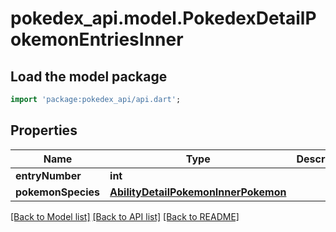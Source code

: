 # pokedex_api.model.PokedexDetailPokemonEntriesInner

## Load the model package
```dart
import 'package:pokedex_api/api.dart';
```

## Properties
Name | Type | Description | Notes
------------ | ------------- | ------------- | -------------
**entryNumber** | **int** |  | 
**pokemonSpecies** | [**AbilityDetailPokemonInnerPokemon**](AbilityDetailPokemonInnerPokemon.md) |  | 

[[Back to Model list]](../README.md#documentation-for-models) [[Back to API list]](../README.md#documentation-for-api-endpoints) [[Back to README]](../README.md)


